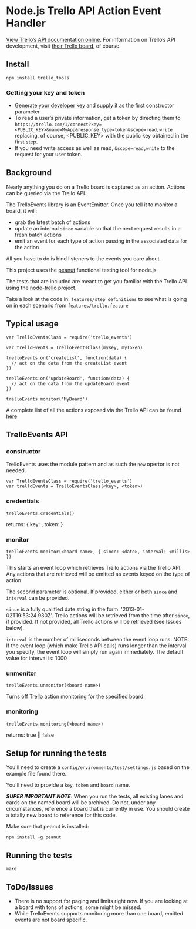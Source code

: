# Node.js Trello API Action Event Handler
[View Trello’s API documentation online][apidocs]. For information on Trello’s API development, visit [their Trello board][trellotrello], of course.

[apidocs]: https://trello.com/docs/
[trellotrello]: https://trello.com/board/trello-public-api/4ed7e27fe6abb2517a21383d

## Install
```
npm install trello_tools
```

### Getting your key and token
* [Generate your developer key][devkey] and supply it as the first constructor parameter.
* To read a user’s private information, get a token by directing them to `https://trello.com/1/connect?key=<PUBLIC_KEY>&name=MyApp&response_type=token&scope=read,write` replacing, of course, &lt;PUBLIC_KEY&gt; with the public key obtained in the first step.
* If you need write access as well as read, `&scope=read,write` to the request for your user token.

[devkey]: https://trello.com/1/appKey/generate

## Background

Nearly anything you do on a Trello board is captured as an action. Actions can be queried via the Trello API.

The TrelloEvents library is an EventEmitter. Once you tell it to monitor a board, it will:

* grab the latest batch of actions
* update an internal ```since``` variable so that the next request results in a fresh batch actions
* emit an event for each type of action passing in the associated data for the action

All you have to do is bind listeners to the events you care about.

This project uses the [peanut] functional testing tool for node.js

The tests that are included are meant to get you familiar with the Trello API using the [node-trello] project.

[peanut]: https://github.com/didit-tech/peanut
[node-trello]: https://github.com/adunkman/node-trello

Take a look at the code in: ```features/step_definitions``` to see what is going on in each scenario from ```features/trello.feature```

## Typical usage

```
var TrelloEventsClass = require('trello_events')

var trelloEvents = TrelloEventsClass(myKey, myToken)

trelloEvents.on('createList', function(data) {
  // act on the data from the createList event
})

trelloEvents.on('updateBoard', function(data) {
  // act on the data from the updateBoard event
})

trelloEvents.monitor('MyBoard')
```

A complete list of all the actions exposed via the Trello API can be found [here][apidocs]

## TrelloEvents API

### constructor

TrelloEvents uses the module pattern and as such the ```new``` opertor is not needed.

```
var TrelloEventsClass = require('trello_events')
var trelloEvents = TrelloEventsClass(<key>, <token>)
```

### credentials

```
trelloEvents.credentials()
```

returns: { key: <key>, token: <token> }

### monitor

```
trelloEvents.monitor(<board name>, { since: <date>, interval: <millis> })
```

This starts an event loop which retrieves Trello actions via the Trello API. Any actions that are retrieved will be emitted as events keyed on the type of action.

The second parameter is optional. If provided, either or both ```since``` and ```interval``` can be provided.

```since``` is a fully qualified date string in the form: 
'2013-01-02T19:53:24.930Z'. Trello actions will be retrieved from the time after ```since```, if provided. If not provided, all Trello actions will be retrieved (see Issues below).

```interval``` is the number of milliseconds between the event loop runs. NOTE: If the event loop (which make Trello API calls) runs longer than the interval you specify, the event loop will simply run again immediately. The default value for interval is: 1000

### unmonitor

```
trelloEvents.unmonitor(<board name>)
```

Turns off Trello action monitoring for the specified board.

### monitoring

```
trelloEvents.monitoring(<board name>)
```

returns: true || false

## Setup for running the tests

You'll need to create a ```config/environments/test/settings.js``` based on the example file found there.

You'll need to provide a ```key```, ```token``` and ```board``` name.

***SUPER IMPORTANT NOTE***: When you run the tests, all existing lanes and cards on the named board will be archived. Do not, under any circumstances, reference a board that is currently in use. You should create a totally new board to reference for this code.

Make sure that peanut is installed:

```
npm install -g peanut
```

## Running the tests

```
make
```

## ToDo/Issues

* There is no support for paging and limits right now. If you are looking at a board with tons of actions, some might be missed.
* While TrelloEvents supports monitoring more than one board, emitted events are not board specific.

